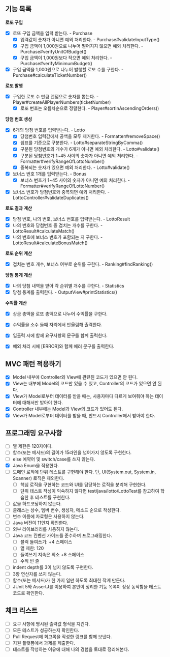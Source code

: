 ## 기능 목록

**로또 구입**

- [x] 로또 구입 금액을 입력 받는다. - Purchase
    - [x] 입력값이 숫자가 아니면 예외 처리한다. - Purchase#validateInputType()
    - [x] 구입 금액이 1,000원으로 나누어 떨어지지 않으면 예외 처리한다. - Purchase#verifyUnitOfBudget()
    - [x] 구입 금액이 1,000원보다 작으면 예외 처리한다. - Purchase#verifyMinimumBudget()
- [x] 구입 금액을 1,000원으로 나누어 발행할 로또 수를 구한다. - Purchase#calculateTicketNumber()

**로또 발행**

- [x] 구입한 로또 수 만큼 랜덤으로 숫자를 뽑는다. - Player#createAllPlayerNumbers(ticketNumber)
    - [x] 로또 번호는 오름차순으로 정렬한다. - Player#sortInAscendingOrders()

**당첨 번호 생성**

- [x] 6개의 당첨 번호를 입력받는다. - Lotto
    - [x] 당첨번호 입력값에서 공백을 모두 제거한다. - Formatter#removeSpace()
    - [x] 쉼표를 기준으로 구분한다. - Lotto#separateStringByComma()
    - [x] 구분된 당첨번호의 개수가 6개가 아니면 예외 처리한다. - Lotto#validate()
    - [x] 구분된 당첨번호가 1~45 사이의 숫자가 아니면 예외 처리한다. - Formatter#verifyRangeOfLottoNumber()
    - [x] 중복되는 숫자가 있으면 예외 처리한다. - Lotto#validate()
- [x] 보너스 번호 1개를 입력받는다. - Bonus
    - [x] 보너스 번호가 1~45 사이의 숫자가 아니면 예외 처리한다. - Formatter#verifyRangeOfLottoNumber()
- [x] 보너스 번호가 당첨번호와 중복되면 예외 처리한다. - LottoController#validateDuplicates()

**로또 결과 계산**

- [x] 당첨 번호, 나의 번호, 보너스 번호를 입력받는다. - LottoResult
- [x] 나의 번호와 당첨번호 중 겹치는 개수를 구한다. - LottoResult#calculateMatch()
- [x] 나의 번호에 보너스 번호가 포함되는 지 구한다. - LottoResult#calculateBonusMatch()

**로또 순위 계산**

- [x] 겹치는 번호 개수, 보너스 여부로 순위를 구한다. - Ranking#findRanking()

**당첨 통계 계산**

- [x] 나의 당첨 내역을 받아 각 순위별 개수를 구한다. - Statistics
- [x] 당첨 통계를 출력한다. - OutputView#printStatistics()

**수익률 계산**

- [x] 상금 총액을 로또 총액으로 나누어 수익률을 구한다.
- [x] 수익률을 소수 둘째 자리에서 반올림해 출력한다.


- [x] 입출력 시에 함께 요구사항의 문구를 함께 출력한다.
- [x] 예외 처리 시에 [ERROR]와 함께 에러 문구를 출력한다.

## MVC 패턴 적용하기

- [x] Model 내부에 Controller와 View에 관련된 코드가 있으면 안 된다.
- [x] View는 내부에 Model의 코드만 있을 수 있고, Controller의 코드가 있으면 안 된다.
- [x] View가 Model로부터 데이터를 받을 때는, 사용자마다 다르게 보여줘야 하는 데이터에 대해서만 받아야 한다.
- [x] Controller 내부에는 Model과 View의 코드가 있어도 된다.
- [x] View가 Model로부터 데이터를 받을 때, 반드시 Controller에서 받아야 한다.

## 프로그래밍 요구사항

- [ ] 열 제한은 120자이다. 
- [ ] 함수(또는 메서드)의 길이가 15라인을 넘어가지 않도록 구현한다.
- [ ] else 예약어 및 switch/case를 쓰지 않는다.
- [x] Java Enum을 적용한다.
- [ ] 도메인 로직에 단위 테스트를 구현해야 한다. 단, UI(System.out, System.in, Scanner) 로직은 제외한다.
    - [ ] 핵심 로직을 구현하는 코드와 UI를 담당하는 로직을 분리해 구현한다.
    - [ ] 단위 테스트 작성이 익숙하지 않다면 test/java/lotto/LottoTest를 참고하여 학습한 후 테스트를 구현한다.
- [ ] 값을 하드코딩하지 않는다.
- [ ] 클래스는 상수, 멤버 변수, 생성자, 메소드 순으로 작성한다.
- [ ] 변수 이름에 자료형은 사용하지 않는다.
- [ ] Java 버전이 11인지 확인한다.
- [ ] 외부 라이브러리를 사용하지 않는다.
- [ ] Java 코드 컨벤션 가이드를 준수하며 프로그래밍한다.
    - [ ] 블럭 들여쓰기: +4 스페이스
    - [ ] 열 제한: 120
    - [ ] 들여쓰기 지속은 최소 +8 스페이스
    - [ ] 수직 빈 줄
- [ ] indent depth를 3이 넘지 않도록 구현한다.
- [ ] 3항 연산자를 쓰지 않는다.
- [ ] 함수(또는 메서드)가 한 가지 일만 하도록 최대한 작게 만든다.
- [ ] JUnit 5와 AssertJ를 이용하여 본인이 정리한 기능 목록이 정상 동작함을 테스트 코드로 확인한다.

## 체크 리스트

- [ ] 요구 사항에 명시된 출력값 형식을 지킨다.
- [ ] 모든 테스트가 성공하는지 확인한다.
- [ ] Pull Request에 회고록을 작성한 링크를 함께 보낸다.
- [ ] 지원 플랫폼에서 과제를 제출한다.
- [ ] 테스트를 작성하는 이유에 대해 나의 경험을 토대로 정리해본다.
